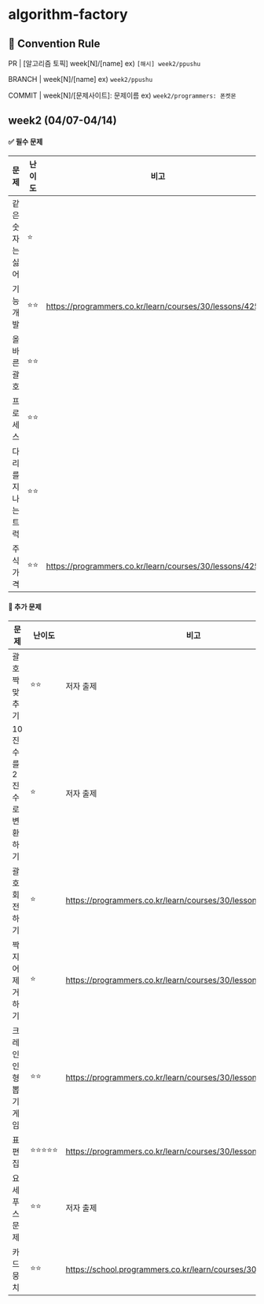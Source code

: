 # algorithm-factory


## 🌈 Convention Rule

PR | [알고리즘 토픽] week[N]/[name]
ex) `[해시] week2/ppushu`

BRANCH | week[N]/[name]
ex) `week2/ppushu`

COMMIT | week[N]/[문제사이트]: 문제이름 
ex) `week2/programmers: 폰켓몬`


## week2 (04/07-04/14)
####  ✅ 필수 문제
| 문제 |난이도| 비고 |
|------|------|------|
|같은 숫자는 싫어|⭐|
|기능 개발|⭐⭐|https://programmers.co.kr/learn/courses/30/lessons/42586|
|올바른 괄호|⭐⭐|
|프로세스|⭐⭐|
|다리를 지나는 트럭|⭐⭐|
|주식 가격|⭐⭐|https://programmers.co.kr/learn/courses/30/lessons/42584|

####  👊 추가 문제
| 문제 |난이도| 비고 |
|------|------|------|
|괄호 짝 맞추기|⭐⭐|저자 출제|
|10진수를 2진수로 변환하기|⭐|저자 출제|
|괄호 회전하기|⭐|https://programmers.co.kr/learn/courses/30/lessons/76502|
|짝지어 제거하기|⭐|https://programmers.co.kr/learn/courses/30/lessons/12973 |
|크레인 인형 뽑기 게임|⭐⭐|https://programmers.co.kr/learn/courses/30/lessons/64061|
|표 편집|⭐⭐⭐⭐⭐|https://programmers.co.kr/learn/courses/30/lessons/81303|
|요세푸스 문제|⭐⭐|저자 출제|
|카드 뭉치|⭐⭐|https://school.programmers.co.kr/learn/courses/30/lessons/159994|

 
<!--
| 문제 |난이도| 비고 |
|------|------|------|
|배열 뒤집기|⭐|저자 출제|
|배열 제어하기|⭐⭐|저자 출제|
|두 수를 뽑아서 더하기|⭐|저자 출제|
|모의고사|⭐|https://programmers.co.kr/learn/courses/30/lessons/42840|
|행렬의 곱셈|⭐|https://school.programmers.co.kr/learn/courses/30/lessons/12949|
|실패율|⭐⭐|https://school.programmers.co.kr/learn/courses/30/lessons/42889|
|방문 길이|⭐⭐|https://school.programmers.co.kr/learn/courses/30/lessons/49994|
-->


